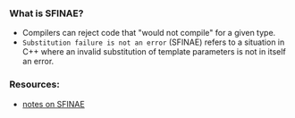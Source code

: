
### What is SFINAE?
- Compilers can reject code that "would not compile" for a given type.
- `Substitution failure is not an error` (SFINAE) refers to a situation in C++ where an invalid substitution of template parameters is not in itself an error.


### Resources:

- [notes on SFINAE](https://www.cppstories.com/2016/02/notes-on-c-sfinae/)